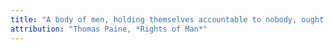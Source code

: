 ```yaml
---
title: "A body of men, holding themselves accountable to nobody, ought not to be trusted by any body"
attribution: "Thomas Paine, *Rights of Man*"
---
```

